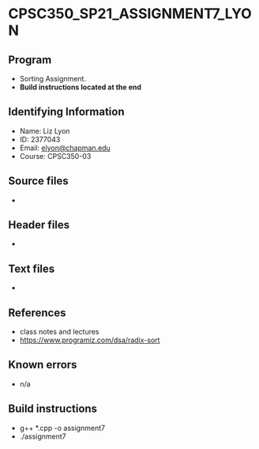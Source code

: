# CPSC350_SP21_ASSIGNMENT7_LYON

## Program
* Sorting Assignment.
* **Build instructions located at the end**

## Identifying Information
* Name: Liz Lyon
* ID: 2377043
* Email: elyon@chapman.edu
* Course: CPSC350-03

## Source files
* 

## Header files
* 

## Text files
* 

## References 
* class notes and lectures
* https://www.programiz.com/dsa/radix-sort

## Known errors
* n/a

## Build instructions 
* g++ *.cpp -o assignment7
* ./assignment7

